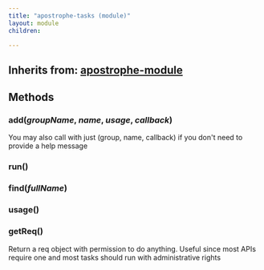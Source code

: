 ```yaml
---
title: "apostrophe-tasks (module)"
layout: module
children:

---
```

## Inherits from: [apostrophe-module](../apostrophe-module/index.html)

## Methods
### add(*groupName*, *name*, *usage*, *callback*)
You may also call with just (group, name, callback)
if you don't need to provide a help message
### run()

### find(*fullName*)

### usage()

### getReq()
Return a req object with permission to do anything.
Useful since most APIs require one and most tasks
should run with administrative rights
